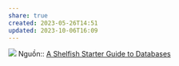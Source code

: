 ```yaml
---
share: true
created: 2023-05-26T14:51
updated: 2023-10-06T16:09
---
```

![](https://res.cloudinary.com/dg3gyk0gu/image/upload/c_scale,f_auto,q_auto:best,w_950/v1594114496/maggieappleton.com/databases-101/DB_3.jpg) 
Nguồn:: [A Shelfish Starter Guide to Databases](https://maggieappleton.com/databases)
